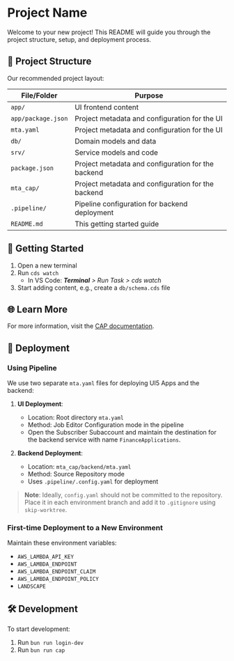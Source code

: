 # Project Name

Welcome to your new project! This README will guide you through the project structure, setup, and deployment process.

## 📁 Project Structure

Our recommended project layout:

| File/Folder | Purpose |
|-------------|---------|
| `app/`      | UI frontend content |
|  `app/package.json` | Project metadata and configuration for the UI |
| `mta.yaml` | Project metadata and configuration for the UI |
| `db/`       | Domain models and data |
| `srv/`      | Service models and code |
| `package.json` | Project metadata and configuration for the backend |
| `mta_cap/` | Project metadata and configuration for the backend |
| `.pipeline/` | Pipeline configuration for backend deployment |
| `README.md` | This getting started guide |

## 🚀 Getting Started

1. Open a new terminal
2. Run `cds watch`
   - In VS Code: _**Terminal** > Run Task > cds watch_
3. Start adding content, e.g., create a `db/schema.cds` file

## 🌐 Learn More

For more information, visit the [CAP documentation](https://cap.cloud.sap/docs/get-started/).

## 🚢 Deployment

### Using Pipeline

We use two separate `mta.yaml` files for deploying UI5 Apps and the backend:

1. **UI Deployment**: 
   - Location: Root directory `mta.yaml`
   - Method: Job Editor Configuration mode in the pipeline
   - Open the Subscriber Subaccount and maintain the destination for the backend service with name `FinanceApplications`.

2. **Backend Deployment**:
   - Location: `mta_cap/backend/mta.yaml`
   - Method: Source Repository mode
   - Uses `.pipeline/.config.yaml` for deployment

> **Note**: Ideally, `config.yaml` should not be committed to the repository. Place it in each environment branch and add it to `.gitignore` using `skip-worktree`.

### First-time Deployment to a New Environment

Maintain these environment variables:
- `AWS_LAMBDA_API_KEY`
- `AWS_LAMBDA_ENDPOINT`
- `AWS_LAMBDA_ENDPOINT_CLAIM`
- `AWS_LAMBDA_ENDPOINT_POLICY`
- `LANDSCAPE`

## 🛠 Development

To start development:

1. Run `bun run login-dev`
2. Run `bun run cap`

